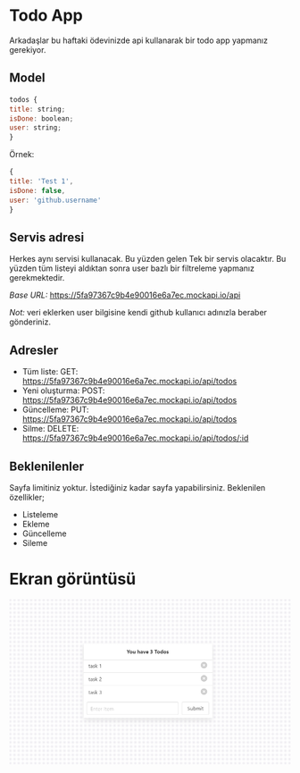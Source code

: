 # Todo App

Arkadaşlar bu haftaki ödevinizde api kullanarak bir todo app yapmanız gerekiyor.

## Model

```js
todos {
title: string;
isDone: boolean;
user: string;
}
```

Örnek:

```js
{
title: 'Test 1',
isDone: false,
user: 'github.username'
}
```

## Servis adresi

Herkes aynı servisi kullanacak. Bu yüzden gelen Tek bir servis olacaktır.
Bu yüzden tüm listeyi aldıktan sonra user bazlı bir filtreleme yapmanız gerekmektedir.

_Base URL:_ https://5fa97367c9b4e90016e6a7ec.mockapi.io/api

_Not:_ veri eklerken user bilgisine kendi github kullanıcı adınızla beraber gönderiniz.

## Adresler

- Tüm liste: GET: <https://5fa97367c9b4e90016e6a7ec.mockapi.io/api/todos>
- Yeni oluşturma: POST: <https://5fa97367c9b4e90016e6a7ec.mockapi.io/api/todos>
- Güncelleme: PUT: <https://5fa97367c9b4e90016e6a7ec.mockapi.io/api/todos>
- Silme: DELETE: <https://5fa97367c9b4e90016e6a7ec.mockapi.io/api/todos/:id>

## Beklenilenler

Sayfa limitiniz yoktur. İstediğiniz kadar sayfa yapabilirsiniz.
Beklenilen özellikler;

- Listeleme
- Ekleme
- Güncelleme
- Sileme

# Ekran görüntüsü

![todo-app-sample-image](images/todo-app-sample.png)
